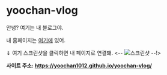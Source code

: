 # yoochan-vlog

안녕? 여기는 내 블로그야.

내 홈페이지는 <a href="Home_최유찬.html">여기에</a> 있어.

⇓ 여기 스크린샷을 클릭하면 내 페이지로 연결돼.
<-- ![스크린샷](.페이지.jpg) --!>

<b>사이트 주소:<b> <a href="https://yoochan1012.github.io/yoochan-vlog/">https://yoochan1012.github.io/yoochan-vlog/
